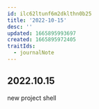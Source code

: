 ```yaml
---
id: ilc62ltunf6m2dklthn0b25
title: '2022-10-15'
desc: ''
updated: 1665895993697
created: 1665895972405
traitIds:
  - journalNote
---
```


## 2022.10.15

new project shell
